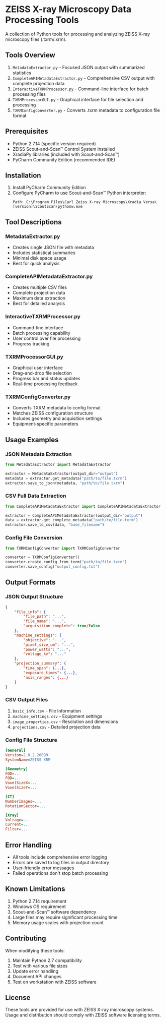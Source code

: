 # ZEISS X-ray Microscopy Data Processing Tools

A collection of Python tools for processing and analyzing ZEISS X-ray microscopy files (.txrm/.xrm).

## Tools Overview

1. `MetadataExtractor.py` - Focused JSON output with summarized statistics
2. `CompleteAPIMetadataExtractor.py` - Comprehensive CSV output with complete projection data
3. `InteractiveTXRMProcessor.py` - Command-line interface for batch processing files
4. `TXRMProcessorGUI.py` - Graphical interface for file selection and processing
5. `TXRMConfigConverter.py` - Converts .txrm metadata to configuration file format

## Prerequisites

- Python 2.7.14 (specific version required)
- ZEISS Scout-and-Scan™ Control System installed
- XradiaPy libraries (included with Scout-and-Scan™)
- PyCharm Community Edition (recommended IDE)

## Installation

1. Install PyCharm Community Edition
2. Configure PyCharm to use Scout-and-Scan™ Python interpreter:
   ```
   Path: C:\Program Files\Carl Zeiss X-ray Microscopy\Xradia Versa\[version]\ScoutScan\pythonw.exe
   ```

## Tool Descriptions

### MetadataExtractor.py
- Creates single JSON file with metadata
- Includes statistical summaries
- Minimal disk space usage
- Best for quick analysis

### CompleteAPIMetadataExtractor.py
- Creates multiple CSV files
- Complete projection data
- Maximum data extraction
- Best for detailed analysis

### InteractiveTXRMProcessor.py
- Command-line interface
- Batch processing capability
- User control over file processing
- Progress tracking

### TXRMProcessorGUI.py
- Graphical user interface
- Drag-and-drop file selection
- Progress bar and status updates
- Real-time processing feedback

### TXRMConfigConverter.py
- Converts TXRM metadata to config format
- Matches ZEISS configuration structure
- Includes geometry and acquisition settings
- Equipment-specific parameters

## Usage Examples

### JSON Metadata Extraction
```python
from MetadataExtractor import MetadataExtractor

extractor = MetadataExtractor(output_dir="output")
metadata = extractor.get_metadata("path/to/file.txrm")
extractor.save_to_json(metadata, "path/to/file.txrm")
```

### CSV Full Data Extraction
```python
from CompleteAPIMetadataExtractor import CompleteAPIMetadataExtractor

extractor = CompleteAPIMetadataExtractor(output_dir="output")
data = extractor.get_complete_metadata("path/to/file.txrm")
extractor.save_to_csv(data, "base_filename")
```

### Config File Conversion
```python
from TXRMConfigConverter import TXRMConfigConverter

converter = TXRMConfigConverter()
converter.create_config_from_txrm("path/to/file.txrm")
converter.save_config("output_config.txt")
```

## Output Formats

### JSON Output Structure
```json
{
    "file_info": {
        "file_path": "...",
        "file_name": "...",
        "acquisition_complete": true/false
    },
    "machine_settings": {
        "objective": "...",
        "pixel_size_um": "...",
        "power_watts": "...",
        "voltage_kv": "..."
    },
    "projection_summary": {
        "time_span": {...},
        "exposure_times": {...},
        "axis_ranges": {...}
    }
}
```

### CSV Output Files
1. `basic_info.csv` - File information
2. `machine_settings.csv` - Equipment settings
3. `image_properties.csv` - Resolution and dimensions
4. `projections.csv` - Detailed projection data

### Config File Structure
```ini
[General]
Version=2.8.2.20099
SystemName=ZEISS XRM

[Geometry]
FDD=...
FOD=...
VoxelSizeX=...
VoxelSizeY=...

[CT]
NumberImages=...
RotationSector=...

[Xray]
Voltage=...
Current=...
Filter=...
```

## Error Handling

- All tools include comprehensive error logging
- Errors are saved to log files in output directory
- User-friendly error messages
- Failed operations don't stop batch processing

## Known Limitations

1. Python 2.7.14 requirement
2. Windows OS requirement
3. Scout-and-Scan™ software dependency
4. Large files may require significant processing time
5. Memory usage scales with projection count

## Contributing

When modifying these tools:
1. Maintain Python 2.7 compatibility
2. Test with various file sizes
3. Update error handling
4. Document API changes
5. Test on workstation with ZEISS software

## License

These tools are provided for use with ZEISS X-ray microscopy systems. Usage and distribution should comply with ZEISS software licensing terms.
